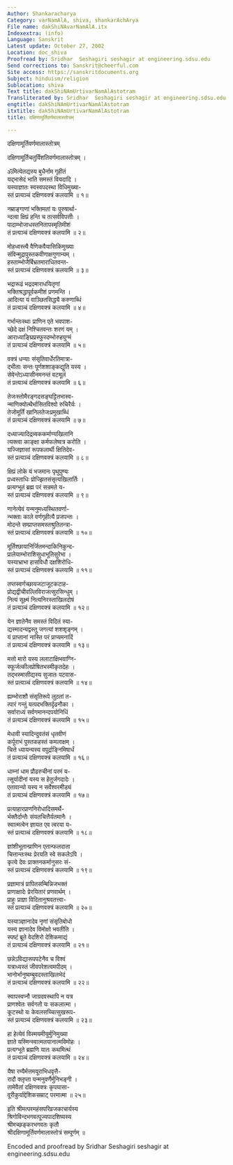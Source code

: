 ```yaml
---
Author: Shankaracharya
Category: varNamAlA, shiva, shankarAchArya
File name: dakShiNAvarNamAlA.itx
Indexextra: (info)
Language: Sanskrit
Latest update: October 27, 2002
Location: doc_shiva
Proofread by: Sridhar  Seshagiri seshagir at engineering.sdsu.edu
Send corrections to: Sanskrit@cheerful.com
Site access: https://sanskritdocuments.org
Subject: hinduism/religion
Sublocation: shiva
Text title: dakShiNAmUrtivarNamAlAstotram
Transliterated by: Sridhar  Seshagiri seshagir at engineering.sdsu.edu
engtitle: dakShiNAmUrtivarNamAlAstotram
itxtitle: dakShiNAmUrtivarNamAlAstotram
title: दक्षिणामूर्तिवर्णमालास्तोत्रम्

---
```

  
 दक्षिणामूर्तिवर्णमालास्तोत्रम्   
  
दक्षिणामूर्तिचतुर्विंशतिवर्णमालास्तोत्रम् ।  
  
ॐमित्येतद्यस्य बुधैर्नाम गृहीतं  
यद्भासेदं भाति समस्तं वियदादि ।  
यस्याज्ञातः स्वस्वपदस्था विधिमुख्या-  
स्तं प्रत्यञ्चं दक्षिणवक्त्रं कलयामि ॥ १॥  
  
नम्राङ्गाणां भक्तिमतां यः पुरुषार्था-  
न्दत्वा क्षिप्रं हन्ति च तत्सर्वविपत्तीः ।  
पादाम्भोजाधस्तनितापस्मृतिमीशं  
तं प्रत्यञ्चं दक्षिणवक्त्रं कलयामि ॥ २॥  
  
मोहध्वस्त्यै वैणिकवैयासिकिमुख्याः  
संविन्मुद्रापुस्तकवीणाक्षगुणान्यम् ।  
हस्ताम्भोजैर्बिभ्रतमाराधितवन्त-  
स्तं प्रत्यञ्चं दक्षिणवक्त्रं कलयामि ॥ ३॥  
  
भद्रारूढं भद्रदमाराधयितृणां  
भक्तिश्रद्धापूर्वकमीशं प्रणमन्ति ।  
आदित्या यं वाञ्छितसिद्ध्यै करुणाब्धिं  
तं प्रत्यञ्चं दक्षिणवक्त्रं कलयामि ॥ ४॥  
  
गर्भान्तःस्थाः प्राणिन एते भवपाश-  
च्छेदे दक्षं निश्चितवन्तः शरणं यम् ।  
आराध्याङ्घ्रिप्रस्फुरदम्भोरुहयुग्मं  
तं प्रत्यञ्चं दक्षिणवक्त्रं कलयामि ॥ ५॥  
  
वक्त्रं धन्याः संसृतिवार्धेरतिमात्रा-  
द्भीताः सन्तः पूर्णशशाङ्कद्युति यस्य ।  
सेवेन्तेऽध्यासीनमनन्तं वटमूलं  
तं प्रत्यञ्चं दक्षिणवक्त्रं कलयामि ॥ ६॥  
  
तेजःस्तोमैरङ्गदसङ्घट्टितभास्व-  
न्माणिक्योत्थैर्भासितविश्वो रुचिरैर्यः ।  
तेजोमूर्तिं खानिलतेजःप्रमुखाब्धिं  
तं प्रत्यञ्चं दक्षिणवक्त्रं कलयामि ॥ ७॥  
  
दध्याज्यादिद्रव्यककर्माण्यखिलानि  
त्यक्त्वा काङ्क्षा कर्मफलेष्वत्र करोति ।  
यज्जिज्ञासां रूपफलार्थी क्षितिदेव-  
स्तं प्रत्यञ्चं दक्षिणवक्त्रं कलयामि ॥ ८॥  
  
क्षिप्रं लोके यं भजमानः पृथुपुण्यः  
प्रध्वस्ताधिः प्रोज्झितसंसृत्यखिलार्तिः ।  
प्रत्यग्भूतं ब्रह्म परं सन्रमते य-  
स्तं प्रत्यञ्चं दक्षिणवक्त्रं कलयामि ॥ ९॥  
  
णानेत्येवं यन्मनुमध्यस्थितवर्णा-  
न्भक्ताः काले वर्णगृहीत्यै प्रजपन्तः ।  
मोदन्ते सम्प्राप्तसमस्तश्रुतितन्त्रा-  
स्तं प्रत्यञ्चं दक्षिणवक्त्रं कलयामि ॥ १०॥  
  
मूर्तिश्छायानिर्जितमन्दाकिनिकुन्द-  
प्रालेयाम्भोराशिसुधाभूतिसुरेभा ।  
यस्याभ्राभा हासविधौ दक्षशिरोधि-  
स्तं प्रत्यञ्चं दक्षिणवक्त्रं कलयामि ॥ ११॥  
  
तप्तस्वर्णच्छायजटाजूटकटाह-  
प्रोद्यद्वीचीवल्लिविराजत्सुरसिन्धुम् ।  
नित्यं सूक्ष्मं नित्यनिरस्ताखिलदोषं  
तं प्रत्यञ्चं दक्षिणवक्त्रं कलयामि ॥ १२॥  
  
येन ज्ञातेनैव समस्तं विदितं स्या-  
द्यस्मादन्यद्वस्तु जगत्यां शशशृङ्गम् ।  
यं प्राप्तानां नास्ति परं प्राप्यमनादिं  
तं प्रत्यञ्चं दक्षिणवक्त्रं कलयामि ॥ १३॥  
  
मत्तो मारो यस्य ललाटाक्षिभवाग्नि-  
स्फूर्जत्कीलप्रोषितभस्मीकृतदेहः ।  
तद्भस्मासीद्यस्य सुजातः पटवास-  
स्तं प्रत्यञ्चं दक्षिणवक्त्रं कलयामि ॥ १४॥  
  
ह्यम्भोराशौ संसृतिरूपे लुठतां त-  
त्पारं गन्तुं यत्पदभक्तिर्दृढनौका ।  
सर्वाराध्यं सर्वगमानन्दपयोनिधिं  
तं प्रत्यञ्चं दक्षिणवक्त्रं कलयामि ॥ १५॥  
  
मेधावी स्यादिन्दुवतंसं धृतवीणं  
कर्पूराभं पुस्तकहस्तं कमलाक्षम् ।  
चित्ते ध्यायन्यस्य वपुर्द्राङ्निमिषार्धं  
तं प्रत्यञ्चं दक्षिणवक्त्रं कलयामि ॥ १६॥  
  
धाम्नां धाम प्रौढरुचीनां परमं य-  
त्सूर्यादीनां यस्य स हेतुर्जगदादेः ।  
एतावान्यो यस्य न सर्वेश्वरमीड्यं  
तं प्रत्यञ्चं दक्षिणवक्त्रं कलयामि ॥ १७॥  
  
प्रत्याहारप्राणनिरोधादिसमर्थै-  
र्भक्तैर्दान्तैः संयतचित्तैर्यतमानैः ।  
स्वात्मत्वेन ज्ञायत एव त्वरया य-  
स्तं प्रत्यञ्चं दक्षिणवक्त्रं कलयामि ॥ १८॥  
  
ज्ञांशीभूतान्प्राणिन एतान्फलदाता  
चित्तान्तःस्थः प्रेरयति स्वे सकलेऽपि ।  
कृत्ये देवः प्राक्तनकर्मानुसरः सं-  
स्तं प्रत्यञ्चं दक्षिणवक्त्रं कलयामि ॥ १९॥  
  
प्रज्ञामात्रं प्रापितसम्बिन्निजभक्तं  
प्राणाक्षादेः प्रेरयितारं प्रणवार्थम् ।  
प्राहुः प्राज्ञा विदितानुश्रवतत्त्वा-  
स्तं प्रत्यञ्चं दक्षिणवक्त्रं कलयामि ॥ २०॥  
  
यस्याञ्ज्ञानादेव नृणां संसृतिबोधो  
यस्य ज्ञानादेव विमोक्षो भवतीति ।  
स्पष्टं ब्रूते वेदशिरो देशिकमाद्यं  
तं प्रत्यञ्चं दक्षिणवक्त्रं कलयामि ॥ २१॥  
  
छन्नेऽविद्यारूपपटेनैव च विश्वं  
यत्राध्यस्तं जीवपरेशत्वमपीदम् ।  
भानोर्भानुष्वम्बुवदस्ताखिलभेदं  
तं प्रत्यञ्चं दक्षिणवक्त्रं कलयामि ॥ २२॥  
  
स्वापस्वप्नौ जाग्रदवस्थापि न यत्र  
प्राणश्वेतः सर्वगतो यः सकलात्मा ।  
कूटस्थो यः केवलसच्चित्सुखरूप-  
स्तं प्रत्यञ्चं दक्षिणवक्त्रं कलयामि ॥ २३॥  
  
हा हेत्येवं विस्मयमीयुर्मुनिमुख्या  
ज्ञाते यस्मिन्स्वात्मतयानात्मविमोहः ।  
प्रत्यग्भूते ब्रह्मणि यातः कथमित्थं  
तं प्रत्यञ्चं दक्षिणवक्त्रं कलयामि ॥ २४॥  
  
यैषा रम्यैर्मत्तमयूराभिधवृत्तै-  
रादौ क्लृप्ता यन्मनुवर्णैर्मुनिभङ्गी ।  
तामेवैतां दक्षिणवक्त्रः कृपयासा-  
वूरीकुर्याद्देशिकसम्राट् परमात्मा ॥ २५॥  
  
इति श्रीमत्परमहंसपरिव्रजकाचार्यस्य  
श्रिगोविन्दभगवत्पूज्यपादशिष्यस्य  
श्रीमच्छङ्करभगवतः कृतौ  
श्रीदक्षिणामूर्तिवर्णमालास्तोत्रं सम्पूर्णम् ॥  
  
  
Encoded and proofread by Sridhar Seshagiri seshagir at engineering.sdsu.edu  
  
